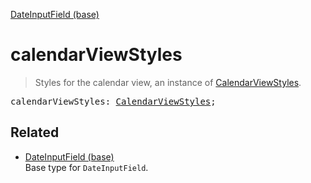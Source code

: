 [DateInputField (base)](DateInputField_base.md)

# calendarViewStyles

> Styles for the calendar view, an instance of [CalendarViewStyles](CalendarViewStyles.md).

<pre class="docgen_signature">calendarViewStyles: <a href="CalendarViewStyles.md">CalendarViewStyles</a>;</pre>

## Related

- [<!--{ref:type}-->DateInputField (base)](DateInputField_base.md) \
    Base type for `DateInputField`.
